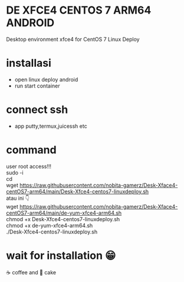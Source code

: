 # DE XFCE4 CENTOS 7 ARM64 ANDROID
Desktop environment xfce4 for CentOS 7 Linux Deploy
# installasi
- open linux deploy android <br>
- run start container
# connect ssh
- app putty,termux,juicessh etc
# command
user root access!!!<br>
sudo -i <br>
cd <br>
wget https://raw.githubusercontent.com/nobita-gamerz/Desk-Xface4-centOS7-arm64/main/Desk-Xfce4-centos7-linuxdeploy.sh <br>
atau ini 👇
<br>
wget https://raw.githubusercontent.com/nobita-gamerz/Desk-Xface4-centOS7-arm64/main/de-yum-xfce4-arm64.sh
<br>
chmod +x Desk-Xfce4-centos7-linuxdeploy.sh
<br>
chmod +x de-yum-xfce4-arm64.sh
<br>
./Desk-Xfce4-centos7-linuxdeploy.sh
# wait for installation 😁
☕ coffee and 🍰 cake
